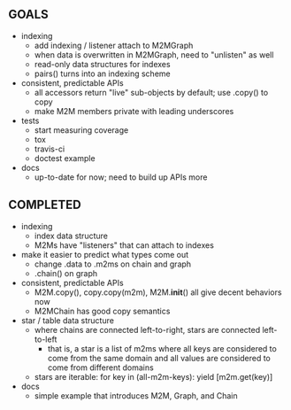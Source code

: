 GOALS
-----

* indexing
  * add indexing / listener attach to M2MGraph
  * when data is overwritten in M2MGraph, need to "unlisten" as well
  * read-only data structures for indexes
  * pairs() turns into an indexing scheme
* consistent, predictable APIs
  * all accessors return "live" sub-objects by default; use .copy() to copy
  * make M2M members private with leading underscores
* tests
  * start measuring coverage
  * tox
  * travis-ci
  * doctest example
* docs
  * up-to-date for now; need to build up APIs more


COMPLETED
---------

* indexing
  * index data structure
  * M2Ms have "listeners" that can attach to indexes
* make it easier to predict what types come out
  * change .data to .m2ms on chain and graph
  * .chain() on graph
* consistent, predictable APIs
  * M2M.copy(), copy.copy(m2m), M2M.__init__()
    all give decent behaviors now
  * M2MChain has good copy semantics
* star / table data structure
  * where chains are connected left-to-right, stars are
    connected left-to-left
    * that is, a star is a list of m2ms where all keys are
      considered to come from the same domain and all
      values are considered to come from different domains
  * stars are iterable: for key in (all-m2m-keys): yield [m2m.get(key)]
* docs
  * simple example that introduces M2M, Graph, and Chain

